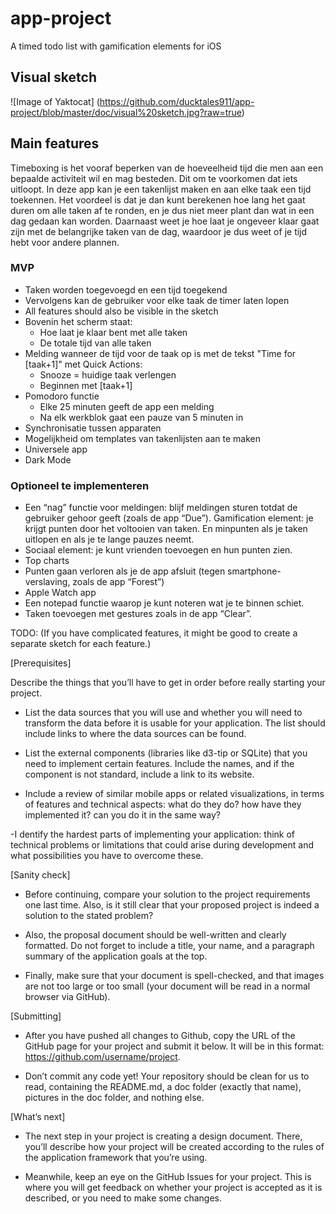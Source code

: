 # app-project
A timed todo list with gamification elements for iOS

## Visual sketch
![Image of Yaktocat]
(https://github.com/ducktales911/app-project/blob/master/doc/visual%20sketch.jpg?raw=true)

## Main features
Timeboxing is het vooraf beperken van de hoeveelheid tijd die men aan een bepaalde activiteit wil en mag besteden. Dit om te voorkomen dat iets uitloopt. In deze app kan je een takenlijst maken en aan elke taak een tijd toekennen. Het voordeel is dat je dan kunt berekenen hoe lang het gaat duren om alle taken af te ronden, en je dus niet meer plant dan wat in een dag gedaan kan worden. Daarnaast weet je hoe laat je ongeveer klaar gaat zijn met de belangrijke taken van de dag, waardoor je dus weet of je tijd hebt voor andere plannen.

### MVP
- Taken worden toegevoegd en een tijd toegekend
- Vervolgens kan de gebruiker voor elke taak de timer laten lopen
- All features should also be visible in the sketch
- Bovenin het scherm staat:
  - Hoe laat je klaar bent met alle taken
  - De totale tijd van alle taken
- Melding wanneer de tijd voor de taak op is met de tekst "Time for [taak+1]" met Quick Actions:
  - Snooze = huidige taak verlengen
  - Beginnen met [taak+1]
- Pomodoro functie
  - Elke 25 minuten geeft de app een melding
  - Na elk werkblok gaat een pauze van 5 minuten in
- Synchronisatie tussen apparaten
- Mogelijkheid om templates van takenlijsten aan te maken
- Universele app
- Dark Mode

### Optioneel te implementeren
- Een “nag” functie voor meldingen: blijf meldingen sturen totdat de gebruiker gehoor geeft (zoals de app “Due”).
Gamification element: je krijgt punten door het voltooien van taken. En minpunten als je taken uitlopen en als je te lange pauzes neemt.
- Sociaal element: je kunt vrienden toevoegen en hun punten zien.
- Top charts
- Punten gaan verloren als je de app afsluit (tegen smartphone-verslaving, zoals de app “Forest”)
- Apple Watch app
- Een notepad functie waarop je kunt noteren wat je te binnen schiet.
- Taken toevoegen met gestures zoals in de app “Clear”.

TODO: (If you have complicated features, it might be good to create a separate sketch for each feature.)

[Prerequisites]

Describe the things that you’ll have to get in order before really starting your project.

- List the data sources that you will use and whether you will need to transform the data before it is usable for your application. The list should include links to where the data sources can be found.

- List the external components (libraries like d3-tip or SQLite) that you need to implement certain features. Include the names, and if the component is not standard, include a link to its website.

- Include a review of similar mobile apps or related visualizations, in terms of features and technical aspects: what do they do? how have they implemented it? can you do it in the same way?

-I dentify the hardest parts of implementing your application: think of technical problems or limitations that could arise during development and what possibilities you have to overcome these.

[Sanity check]

- Before continuing, compare your solution to the project requirements one last time. Also, is it still clear that your proposed project is indeed a solution to the stated problem?

- Also, the proposal document should be well-written and clearly formatted. Do not forget to include a title, your name, and a paragraph summary of the application goals at the top.

- Finally, make sure that your document is spell-checked, and that images are not too large or too small (your document will be read in a normal browser via GitHub).

[Submitting]

- After you have pushed all changes to Github, copy the URL of the GitHub page for your project and submit it below. It will be in this format: https://github.com/username/project.

- Don’t commit any code yet! Your repository should be clean for us to read, containing the README.md, a doc folder (exactly that name), pictures in the doc folder, and nothing else.

[What’s next]

- The next step in your project is creating a design document. There, you’ll describe how your project will be created according to the rules of the application framework that you’re using.

- Meanwhile, keep an eye on the GitHub Issues for your project. This is where you will get feedback on whether your project is accepted as it is described, or you need to make some changes.



